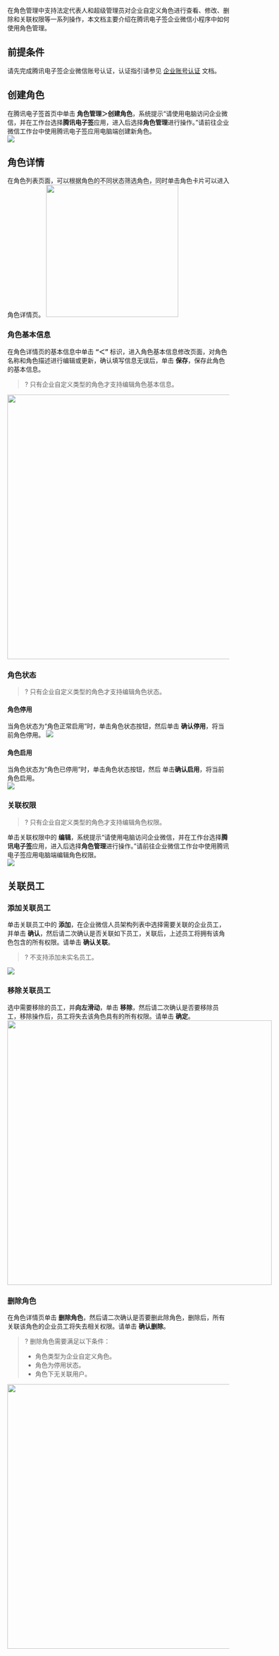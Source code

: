 在角色管理中支持法定代表人和超级管理员对企业自定义角色进行查看、修改、删除和关联权限等一系列操作，本文档主要介绍在腾讯电子签企业微信小程序中如何使用角色管理。

## 前提条件
请先完成腾讯电子签企业微信账号认证，认证指引请参见 [企业账号认证](https://doc.weixin.qq.com/doc/w3_AFcA9gaRACgHwK56MftTw6GOR6j01?scode=AJEAIQdfAAoIjxhlPJAFcA9gaRACg) 文档。

## 创建角色
在腾讯电子签首页中单击 **角色管理＞创建角色**，系统提示“请使用电脑访问企业微信，并在工作台选择**腾讯电子签**应用，进入后选择**角色管理**进行操作。”请前往企业微信工作台中使用腾讯电子签应用电脑端创建新角色。           
![](https://qcloudimg.tencent-cloud.cn/raw/a75263464f675c40d2539cc10698d932.png)

## 角色详情
在角色列表页面，可以根据角色的不同状态筛选角色，同时单击角色卡片可以进入角色详情页。 
<img style="width:300px; max-width: inherit;" src="https://qcloudimg.tencent-cloud.cn/raw/efb5c262309d48cdd7e89a916e6954fc.png" />     

### 角色基本信息
在角色详情页的基本信息中单击 **“＜”** 标识，进入角色基本信息修改页面，对角色名称和角色描述进行编辑或更新，确认填写信息无误后，单击 **保存**，保存此角色的基本信息。
>? 只有企业自定义类型的角色才支持编辑角色基本信息。   
       
<img style="width:600px; max-width: inherit;" src="https://qcloudimg.tencent-cloud.cn/raw/423210d7ddf171a8c26f12a37334a6fe.png" />   



### 角色状态
>? 只有企业自定义类型的角色才支持编辑角色状态。

#### 角色停用
当角色状态为“角色正常启用”时，单击角色状态按钮，然后单击 **确认停用**，将当前角色停用。 
![](https://qcloudimg.tencent-cloud.cn/raw/51469eb6a45d37d148ea79820d545c5f.png)
#### 角色启用
当角色状态为“角色已停用”时，单击角色状态按钮，然后 单击**确认启用**，将当前角色启用。       
![](https://qcloudimg.tencent-cloud.cn/raw/f186743c8ab77adb9efd4c3bc34b3fa8.png)


### 关联权限
>? 只有企业自定义类型的角色才支持编辑角色权限。

单击关联权限中的 **编辑**，系统提示“请使用电脑访问企业微信，并在工作台选择**腾讯电子签**应用，进入后选择**角色管理**进行操作。”请前往企业微信工作台中使用腾讯电子签应用电脑端编辑角色权限。	
![](https://qcloudimg.tencent-cloud.cn/raw/9cff8ed4e03c141cae1b4a78740b6ab7.png)      

## 关联员工
### 添加关联员工
单击关联员工中的 **添加**，在企业微信人员架构列表中选择需要关联的企业员工，并单击 **确认**，然后请二次确认是否关联如下员工，关联后，上述员工将拥有该角色包含的所有权限。请单击 **确认关联**。
>? 不支持添加未实名员工。

![](https://qcloudimg.tencent-cloud.cn/raw/fec191fd1705d3a29ad8377c30521cd7.png)       

### 移除关联员工
选中需要移除的员工，并**向左滑动**，单击 **移除**，然后请二次确认是否要移除员工，移除操作后，员工将失去该角色具有的所有权限。请单击 **确定**。
<img style="width:600px; max-width: inherit;" src="https://qcloudimg.tencent-cloud.cn/raw/74bdc7d76b02ad36e866ba31de3885ac.png" />



### 删除角色
在角色详情页单击 **删除角色**，然后请二次确认是否要删此除角色，删除后，所有关联该角色的企业员工将失去相关权限。请单击 **确认删除**。
>? 删除角色需要满足以下条件：
>- 角色类型为企业自定义角色。
>- 角色为停用状态。
>- 角色下无关联用户。

<img style="width:600px; max-width: inherit;" src="https://qcloudimg.tencent-cloud.cn/raw/33eef127a3d839a0d40c2fa055e122bc.png" />  
